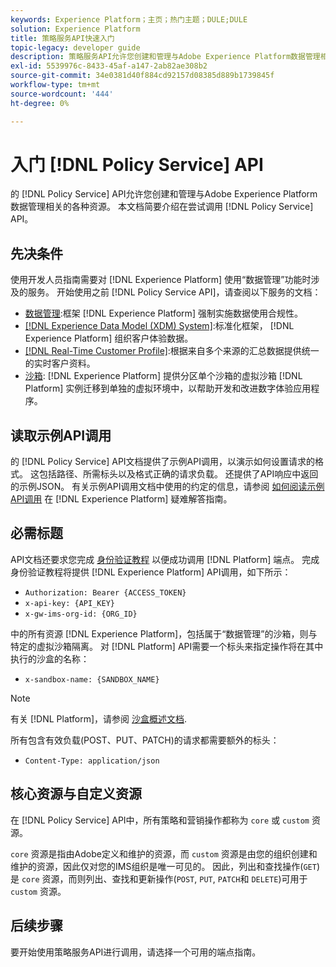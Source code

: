 ```yaml
---
keywords: Experience Platform；主页；热门主题；DULE;DULE
solution: Experience Platform
title: 策略服务API快速入门
topic-legacy: developer guide
description: 策略服务API允许您创建和管理与Adobe Experience Platform数据管理相关的各种资源。 本文档简要介绍在尝试调用策略服务API之前需要了解的核心概念。
exl-id: 5539976c-8433-45af-a147-2ab82ae308b2
source-git-commit: 34e0381d40f884cd92157d08385d889b1739845f
workflow-type: tm+mt
source-wordcount: '444'
ht-degree: 0%

---
```


# 入门 [!DNL Policy Service] API

的 [!DNL Policy Service] API允许您创建和管理与Adobe Experience Platform数据管理相关的各种资源。 本文档简要介绍在尝试调用 [!DNL Policy Service] API。

## 先决条件

使用开发人员指南需要对 [!DNL Experience Platform] 使用“数据管理”功能时涉及的服务。 开始使用之前 [!DNL Policy Service API]，请查阅以下服务的文档：

* [数据管理](../home.md):框架 [!DNL Experience Platform] 强制实施数据使用合规性。
* [[!DNL Experience Data Model (XDM) System]](../../xdm/home.md):标准化框架， [!DNL Experience Platform] 组织客户体验数据。
* [[!DNL Real-Time Customer Profile]](../../profile/home.md):根据来自多个来源的汇总数据提供统一的实时客户资料。
* [沙箱](../../sandboxes/home.md): [!DNL Experience Platform] 提供分区单个沙箱的虚拟沙箱 [!DNL Platform] 实例迁移到单独的虚拟环境中，以帮助开发和改进数字体验应用程序。

## 读取示例API调用

的 [!DNL Policy Service] API文档提供了示例API调用，以演示如何设置请求的格式。 这包括路径、所需标头以及格式正确的请求负载。 还提供了API响应中返回的示例JSON。 有关示例API调用文档中使用的约定的信息，请参阅 [如何阅读示例API调用](../../landing/troubleshooting.md#how-do-i-format-an-api-request) 在 [!DNL Experience Platform] 疑难解答指南。

## 必需标题

API文档还要求您完成 [身份验证教程](https://www.adobe.com/go/platform-api-authentication-en) 以便成功调用 [!DNL Platform] 端点。 完成身份验证教程将提供 [!DNL Experience Platform] API调用，如下所示：

* `Authorization: Bearer {ACCESS_TOKEN}`
* `x-api-key: {API_KEY}`
* `x-gw-ims-org-id: {ORG_ID}`

中的所有资源 [!DNL Experience Platform]，包括属于“数据管理”的沙箱，则与特定的虚拟沙箱隔离。 对 [!DNL Platform] API需要一个标头来指定操作将在其中执行的沙盒的名称：

* `x-sandbox-name: {SANDBOX_NAME}`

>[!NOTE]
>
>有关 [!DNL Platform]，请参阅 [沙盒概述文档](../../sandboxes/home.md).

所有包含有效负载(POST、PUT、PATCH)的请求都需要额外的标头：

* `Content-Type: application/json`

## 核心资源与自定义资源

在 [!DNL Policy Service] API中，所有策略和营销操作都称为 `core` 或 `custom` 资源。

`core` 资源是指由Adobe定义和维护的资源，而 `custom` 资源是由您的组织创建和维护的资源，因此仅对您的IMS组织是唯一可见的。 因此，列出和查找操作(`GET`)是 `core` 资源，而则列出、查找和更新操作(`POST`, `PUT`, `PATCH`和 `DELETE`)可用于 `custom` 资源。

## 后续步骤

要开始使用策略服务API进行调用，请选择一个可用的端点指南。
